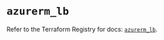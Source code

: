 # `azurerm_lb`

Refer to the Terraform Registry for docs: [`azurerm_lb`](https://registry.terraform.io/providers/hashicorp/azurerm/3.107.0/docs/resources/lb).
